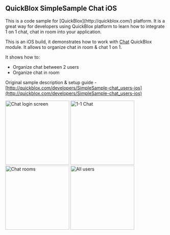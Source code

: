 <h2> QuickBlox SimpleSample Chat iOS</h2>
This is a code sample for [QuickBlox](http://quickblox.com/) platform. It is a great way for developers using QuickBlox platform to learn how to integrate 1 on 1 chat, chat in room into your application.

This is an iOS build, it demonstrates how to work with [Chat](http://quickblox.com/developers/Chat) QuickBlox module.
It allows to organize chat in room & chat 1 on 1.

It shows how to:
<ul>
<li> Organize chat between 2 users</li>
<li> Organize chat in room </li>
</ul>

Original sample description & setup guide - [http://quickblox.com/developers/SimpleSample-chat_users-ios](http://quickblox.com/developers/SimpleSample-chat_users-ios)

<img src="http://files.quickblox.com/QuickBlox_iOS_Chat_sample2_1.png" alt="Chat login screen" width="200">
<img src="http://files.quickblox.com/QuickBlox_iOS_Chat_sample2_1.png" alt="1-1 Chat" width="200">
<img src="http://files.quickblox.com/QuickBlox_iOS_Chat_sample2_1.png" alt="Chat rooms" width="200">
<img src="http://files.quickblox.com/QuickBlox_iOS_Chat_sample2_1.png" alt="All users" width="200">

